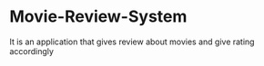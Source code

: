 # Movie-Review-System
It is an application that gives review about movies and give rating accordingly
